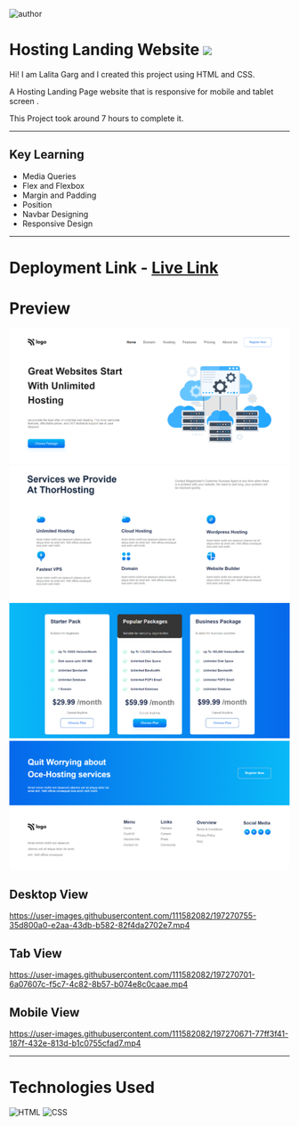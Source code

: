 ![author](https://img.shields.io/badge/Author-Lalita%20Garg-orange) 
# Hosting Landing Website    ![](	https://img.shields.io/website-up-down-green-red/http/monip.org.svg)
Hi! I am Lalita Garg and I created this project using HTML and CSS.

A Hosting  Landing Page website that is responsive for mobile and tablet screen .

This Project took around 7 hours to complete it.
***
## Key Learning 

- Media Queries 
- Flex and Flexbox
- Margin and Padding 
- Position 
- Navbar Designing 
- Responsive Design
***
# Deployment Link - [Live Link](https://11-hosting-landing-page.vercel.app/)
# Preview 
![ScreenShot](./screenshots/screen1.PNG)
![ScreenShot](./screenshots/screen2.PNG)
![ScreenShot](./screenshots/screen3.PNG)
![ScreenShot](./screenshots/screen4.PNG)

## Desktop View
https://user-images.githubusercontent.com/111582082/197270755-35d800a0-e2aa-43db-b582-82f4da2702e7.mp4

## Tab View

https://user-images.githubusercontent.com/111582082/197270701-6a07607c-f5c7-4c82-8b57-b074e8c0caae.mp4

## Mobile View

https://user-images.githubusercontent.com/111582082/197270671-77ff3f41-187f-432e-813d-b1c0755cfad7.mp4




***
# Technologies Used 

![HTML](https://img.shields.io/badge/HTML5-E34F26?style=for-the-badge&logo=html5&logoColor=white)
![CSS](	https://img.shields.io/badge/CSS3-1572B6?style=for-the-badge&logo=css3&logoColor=white)





